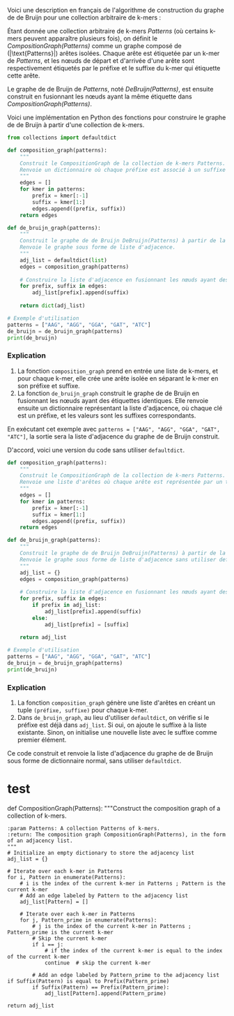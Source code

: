 Voici une description en français de l'algorithme de construction du graphe de de Bruijn pour une collection arbitraire de k-mers :

Étant donnée une collection arbitraire de k-mers *Patterns* (où certains k-mers peuvent apparaître plusieurs fois), on définit le *CompositionGraph(Patterns)* comme un graphe composé de \(|\text{Patterns}|\) arêtes isolées. Chaque arête est étiquetée par un k-mer de *Patterns*, et les nœuds de départ et d'arrivée d'une arête sont respectivement étiquetés par le préfixe et le suffixe du k-mer qui étiquette cette arête.

Le graphe de de Bruijn de *Patterns*, noté *DeBruijn(Patterns)*, est ensuite construit en fusionnant les nœuds ayant la même étiquette dans *CompositionGraph(Patterns)*.





Voici une implémentation en Python des fonctions pour construire le graphe de de Bruijn à partir d'une collection de k-mers.

```python
from collections import defaultdict

def composition_graph(patterns):
    """
    Construit le CompositionGraph de la collection de k-mers Patterns.
    Renvoie un dictionnaire où chaque préfixe est associé à un suffixe en tant qu'arête isolée.
    """
    edges = []
    for kmer in patterns:
        prefix = kmer[:-1]
        suffix = kmer[1:]
        edges.append((prefix, suffix))
    return edges

def de_bruijn_graph(patterns):
    """
    Construit le graphe de de Bruijn DeBruijn(Patterns) à partir de la collection de k-mers Patterns.
    Renvoie le graphe sous forme de liste d'adjacence.
    """
    adj_list = defaultdict(list)
    edges = composition_graph(patterns)
    
    # Construire la liste d'adjacence en fusionnant les nœuds ayant des étiquettes identiques
    for prefix, suffix in edges:
        adj_list[prefix].append(suffix)
    
    return dict(adj_list)

# Exemple d'utilisation
patterns = ["AAG", "AGG", "GGA", "GAT", "ATC"]
de_bruijn = de_bruijn_graph(patterns)
print(de_bruijn)
```

### Explication
1. La fonction `composition_graph` prend en entrée une liste de k-mers, et pour chaque k-mer, elle crée une arête isolée en séparant le k-mer en son préfixe et suffixe.
2. La fonction `de_bruijn_graph` construit le graphe de de Bruijn en fusionnant les nœuds ayant des étiquettes identiques. Elle renvoie ensuite un dictionnaire représentant la liste d'adjacence, où chaque clé est un préfixe, et les valeurs sont les suffixes correspondants.

En exécutant cet exemple avec `patterns = ["AAG", "AGG", "GGA", "GAT", "ATC"]`, la sortie sera la liste d'adjacence du graphe de de Bruijn construit.












D'accord, voici une version du code sans utiliser `defaultdict`. 

```python
def composition_graph(patterns):
    """
    Construit le CompositionGraph de la collection de k-mers Patterns.
    Renvoie une liste d'arêtes où chaque arête est représentée par un tuple (préfixe, suffixe).
    """
    edges = []
    for kmer in patterns:
        prefix = kmer[:-1]
        suffix = kmer[1:]
        edges.append((prefix, suffix))
    return edges

def de_bruijn_graph(patterns):
    """
    Construit le graphe de de Bruijn DeBruijn(Patterns) à partir de la collection de k-mers Patterns.
    Renvoie le graphe sous forme de liste d'adjacence sans utiliser defaultdict.
    """
    adj_list = {}
    edges = composition_graph(patterns)
    
    # Construire la liste d'adjacence en fusionnant les nœuds ayant des étiquettes identiques
    for prefix, suffix in edges:
        if prefix in adj_list:
            adj_list[prefix].append(suffix)
        else:
            adj_list[prefix] = [suffix]
    
    return adj_list

# Exemple d'utilisation
patterns = ["AAG", "AGG", "GGA", "GAT", "ATC"]
de_bruijn = de_bruijn_graph(patterns)
print(de_bruijn)
```

### Explication
1. La fonction `composition_graph` génère une liste d'arêtes en créant un tuple `(préfixe, suffixe)` pour chaque k-mer.
2. Dans `de_bruijn_graph`, au lieu d'utiliser `defaultdict`, on vérifie si le préfixe est déjà dans `adj_list`. Si oui, on ajoute le suffixe à la liste existante. Sinon, on initialise une nouvelle liste avec le suffixe comme premier élément.

Ce code construit et renvoie la liste d'adjacence du graphe de de Bruijn sous forme de dictionnaire normal, sans utiliser `defaultdict`.










# test 



def CompositionGraph(Patterns):
    """Construct the composition graph of a collection of k-mers.

    :param Patterns: A collection Patterns of k-mers.
    :return: The composition graph CompositionGraph(Patterns), in the form of an adjacency list.
    """
    # Initialize an empty dictionary to store the adjacency list
    adj_list = {}

    # Iterate over each k-mer in Patterns
    for i, Pattern in enumerate(Patterns):
        # i is the index of the current k-mer in Patterns ; Pattern is the current k-mer
        # Add an edge labeled by Pattern to the adjacency list
        adj_list[Pattern] = []

        # Iterate over each k-mer in Patterns
        for j, Pattern_prime in enumerate(Patterns):
            # j is the index of the current k-mer in Patterns ; Pattern_prime is the current k-mer
            # Skip the current k-mer
            if i == j:
                # if the index of the current k-mer is equal to the index of the current k-mer
                continue  # skip the current k-mer

            # Add an edge labeled by Pattern_prime to the adjacency list if Suffix(Pattern) is equal to Prefix(Pattern_prime)
            if Suffix(Pattern) == Prefix(Pattern_prime):
                adj_list[Pattern].append(Pattern_prime)

    return adj_list

